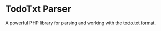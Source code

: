 # TodoTxt Parser
A powerful PHP library for parsing and working with the
[todo.txt format](https://github.com/ginatrapani/todo.txt-cli/wiki/The-Todo.txt-Format).